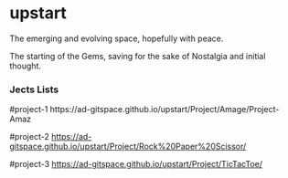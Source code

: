 # upstart
The emerging and evolving space, hopefully with peace.

The starting of the Gems, saving for the sake of Nostalgia and initial thought.

<h3> Jects Lists </h3>
#project-1 https://ad-gitspace.github.io/upstart/Project/Amage/Project-Amaz

#project-2 https://ad-gitspace.github.io/upstart/Project/Rock%20Paper%20Scissor/

#project-3 https://ad-gitspace.github.io/upstart/Project/TicTacToe/
